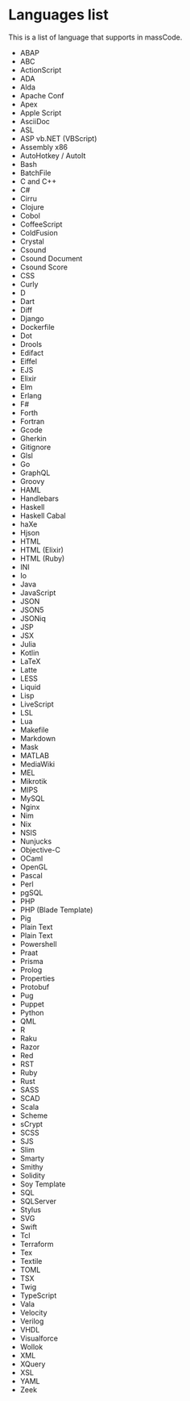# Languages list

This is a list of language that supports in massCode.

- ABAP
- ABC
- ActionScript
- ADA
- Alda
- Apache Conf
- Apex
- Apple Script
- AsciiDoc
- ASL
- ASP vb.NET (VBScript)
- Assembly x86
- AutoHotkey / AutoIt
- Bash
- BatchFile
- C and C++
- C#
- Cirru
- Clojure
- Cobol
- CoffeeScript
- ColdFusion
- Crystal
- Csound
- Csound Document
- Csound Score
- CSS
- Curly
- D
- Dart
- Diff
- Django
- Dockerfile
- Dot
- Drools
- Edifact
- Eiffel
- EJS
- Elixir
- Elm
- Erlang
- F#
- Forth
- Fortran
- Gcode
- Gherkin
- Gitignore
- Glsl
- Go
- GraphQL
- Groovy
- HAML
- Handlebars
- Haskell
- Haskell Cabal
- haXe
- Hjson
- HTML
- HTML (Elixir)
- HTML (Ruby)
- INI
- Io
- Java
- JavaScript
- JSON
- JSON5
- JSONiq
- JSP
- JSX
- Julia
- Kotlin
- LaTeX
- Latte
- LESS
- Liquid
- Lisp
- LiveScript
- LSL
- Lua
- Makefile
- Markdown
- Mask
- MATLAB
- MediaWiki
- MEL
- Mikrotik
- MIPS
- MySQL
- Nginx
- Nim
- Nix
- NSIS
- Nunjucks
- Objective-C
- OCaml
- OpenGL
- Pascal
- Perl
- pgSQL
- PHP
- PHP (Blade Template)
- Pig
- Plain Text
- Plain Text
- Powershell
- Praat
- Prisma
- Prolog
- Properties
- Protobuf
- Pug
- Puppet
- Python
- QML
- R
- Raku
- Razor
- Red
- RST
- Ruby
- Rust
- SASS
- SCAD
- Scala
- Scheme
- sCrypt
- SCSS
- SJS
- Slim
- Smarty
- Smithy
- Solidity
- Soy Template
- SQL
- SQLServer
- Stylus
- SVG
- Swift
- Tcl
- Terraform
- Tex
- Textile
- TOML
- TSX
- Twig
- TypeScript
- Vala
- Velocity
- Verilog
- VHDL
- Visualforce
- Wollok
- XML
- XQuery
- XSL
- YAML
- Zeek
